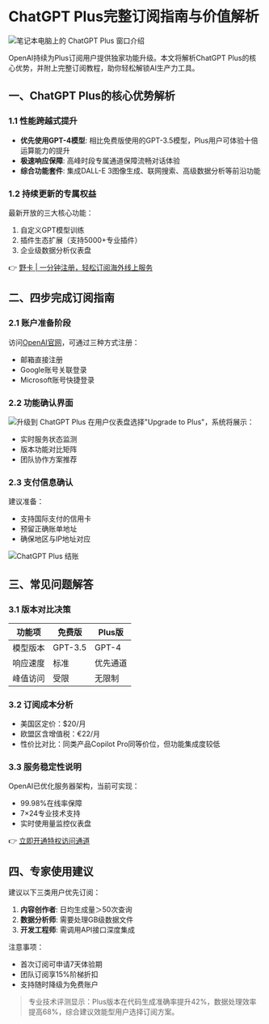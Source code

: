 # ChatGPT Plus完整订阅指南与价值解析

![笔记本电脑上的 ChatGPT Plus 窗口介绍](https://bbtdd.com/wp-content/uploads/img/5204728130.webp)

OpenAI持续为Plus订阅用户提供独家功能升级。本文将解析ChatGPT Plus的核心优势，并附上完整订阅教程，助你轻松解锁AI生产力工具。

## 一、ChatGPT Plus的核心优势解析

### 1.1 性能跨越式提升
- **优先使用GPT-4模型**: 相比免费版使用的GPT-3.5模型，Plus用户可体验十倍运算能力的提升
- **极速响应保障**: 高峰时段专属通道保障流畅对话体验
- **综合功能套件**: 集成DALL-E 3图像生成、联网搜索、高级数据分析等前沿功能

### 1.2 持续更新的专属权益
最新开放的三大核心功能：
1. 自定义GPT模型训练
2. 插件生态扩展（支持5000+专业插件）
3. 企业级数据分析仪表盘

👉 [野卡 | 一分钟注册，轻松订阅海外线上服务](https://bbtdd.com/yeka)

## 二、四步完成订阅指南

### 2.1 账户准备阶段
访问[OpenAI官网](https://openai.com)，可通过三种方式注册：
- 邮箱直接注册
- Google账号关联登录
- Microsoft账号快捷登录

### 2.2 功能确认界面
![升级到 ChatGPT Plus](https://bbtdd.com/wp-content/uploads/img/001427905560.webp)
在用户仪表盘选择"Upgrade to Plus"，系统将展示：
- 实时服务状态监测
- 版本功能对比矩阵
- 团队协作方案推荐

### 2.3 支付信息确认
建议准备：
- 支持国际支付的信用卡
- 预留正确账单地址
- 确保地区与IP地址对应

![ChatGPT Plus 结账](https://bbtdd.com/wp-content/uploads/img/5166484599567458.webp)

## 三、常见问题解答

### 3.1 版本对比决策
| 功能项        | 免费版      | Plus版       |
|---------------|-------------|--------------|
| 模型版本      | GPT-3.5     | GPT-4        | 
| 响应速度      | 标准        | 优先通道     |
| 峰值访问      | 受限        | 无限制       |

### 3.2 订阅成本分析
- 美国区定价：$20/月
- 欧盟区含增值税：€22/月
- 性价比对比：同类产品Copilot Pro同等价位，但功能集成度较低

### 3.3 服务稳定性说明
OpenAI已优化服务器架构，当前可实现：
- 99.98%在线率保障
- 7×24专业技术支持
- 实时使用量监控仪表盘

👉 [立即开通特权访问通道](https://bbtdd.com/yeka)

## 四、专家使用建议
建议以下三类用户优先订阅：
1. **内容创作者**: 日均生成量＞50次查询
2. **数据分析师**: 需要处理GB级数据文件
3. **开发工程师**: 需调用API接口深度集成

注意事项： 
- 首次订阅可申请7天体验期
- 团队订阅享15%阶梯折扣
- 支持随时降级为免费账户

> 专业技术评测显示：Plus版本在代码生成准确率提升42%，数据处理效率提高68%，综合建议效能型用户选择订阅方案。